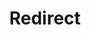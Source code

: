 ﻿---
layout: src/layouts/Redirect.astro
title: Redirect
redirect: https://yamldoc.liuyan.wang/docs/tenants/troubleshooting-multi-tenant-deployments
pubDate:  2023-01-01
navSearch: false
navSitemap: false
navMenu: false
---
